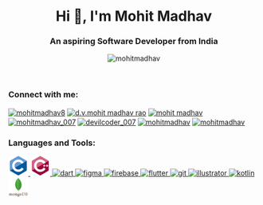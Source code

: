 <h1 align="center">Hi 👋, I'm Mohit Madhav</h1>
<h3 align="center">An aspiring Software Developer from India</h3>

<!-- <p align="center"> <a href="https://github.com/ryo-ma/github-profile-trophy"><img src="https://github-profile-trophy.vercel.app/?username=mohitmadhav" alt="mohitmadhav" /></a> </p> -->

<p align= "center">
<img src="https://github-readme-stats.vercel.app/api?username=mohitmadhav&show_icons=true&theme=merko&title_color=19cc91&text_color=19cc91&locale=en" alt="mohitmadhav" />
</p>
<br>

<h3 align="left">Connect with me:</h3>
<p align="left">
<a href="https://twitter.com/mohitmadhav8" target="blank"><img align="center" src="https://cdn.jsdelivr.net/npm/simple-icons@3.0.1/icons/twitter.svg" alt="mohitmadhav8" height="30" width="40" /></a>
<a href="https://linkedin.com/in/d.v.mohit madhav rao" target="blank"><img align="center" src="https://cdn.jsdelivr.net/npm/simple-icons@3.0.1/icons/linkedin.svg" alt="d.v.mohit madhav rao" height="30" width="40" /></a>
<a href="https://fb.com/mohit madhav" target="blank"><img align="center" src="https://cdn.jsdelivr.net/npm/simple-icons@3.0.1/icons/facebook.svg" alt="mohit madhav" height="30" width="40" /></a>
<a href="https://instagram.com/mohitmadhav_007" target="blank"><img align="center" src="https://cdn.jsdelivr.net/npm/simple-icons@3.0.1/icons/instagram.svg" alt="mohitmadhav_007" height="30" width="40" /></a>
<a href="https://www.codechef.com/users/devilcoder_007" target="blank"><img align="center" src="https://cdn.jsdelivr.net/npm/simple-icons@3.1.0/icons/codechef.svg" alt="devilcoder_007" height="30" width="40" /></a>
<a href="https://www.hackerrank.com/mohitmadhav" target="blank"><img align="center" src="https://cdn.jsdelivr.net/npm/simple-icons@3.0.1/icons/hackerrank.svg" alt="mohitmadhav" height="30" width="40" /></a>
<a href="https://auth.geeksforgeeks.org/user/mohitmadhav" target="blank"><img align="center" src="https://cdn.jsdelivr.net/npm/simple-icons@3.0.1/icons/geeksforgeeks.svg" alt="mohitmadhav" height="30" width="40" /></a>
</p>

<h3 align="left">Languages and Tools:</h3>
<p align="left"> <a href="https://www.cprogramming.com/" target="_blank"> <img src="https://raw.githubusercontent.com/devicons/devicon/master/icons/c/c-original.svg" alt="c" width="40" height="40"/> </a> <a href="https://www.w3schools.com/cpp/" target="_blank"> <img src="https://raw.githubusercontent.com/devicons/devicon/master/icons/cplusplus/cplusplus-original.svg" alt="cplusplus" width="40" height="40"/> </a> <a href="https://dart.dev" target="_blank"> <img src="https://www.vectorlogo.zone/logos/dartlang/dartlang-icon.svg" alt="dart" width="40" height="40"/> </a> <a href="https://www.figma.com/" target="_blank"> <img src="https://www.vectorlogo.zone/logos/figma/figma-icon.svg" alt="figma" width="40" height="40"/> </a> <a href="https://firebase.google.com/" target="_blank"> <img src="https://www.vectorlogo.zone/logos/firebase/firebase-icon.svg" alt="firebase" width="40" height="40"/> </a> <a href="https://flutter.dev" target="_blank"> <img src="https://www.vectorlogo.zone/logos/flutterio/flutterio-icon.svg" alt="flutter" width="40" height="40"/> </a> <a href="https://git-scm.com/" target="_blank"> <img src="https://www.vectorlogo.zone/logos/git-scm/git-scm-icon.svg" alt="git" width="40" height="40"/> </a> <a href="https://www.adobe.com/in/products/illustrator.html" target="_blank"> <img src="https://www.vectorlogo.zone/logos/adobe_illustrator/adobe_illustrator-icon.svg" alt="illustrator" width="40" height="40"/> </a> <a href="https://kotlinlang.org" target="_blank"> <img src="https://www.vectorlogo.zone/logos/kotlinlang/kotlinlang-icon.svg" alt="kotlin" width="40" height="40"/> </a> <a href="https://www.mongodb.com/" target="_blank"> <img src="https://raw.githubusercontent.com/devicons/devicon/master/icons/mongodb/mongodb-original-wordmark.svg" alt="mongodb" width="40" height="40"/> </a> </p>

<br>
<br>
<!--
<p align= "center">
<img src="https://github-readme-stats.vercel.app/api/top-langs?username=mohitmadhav&show_icons=true&theme=merko&title_color=19cc91&text_color=19cc91&locale=en&layout=compact" alt="mohitmadhav" />
-->
